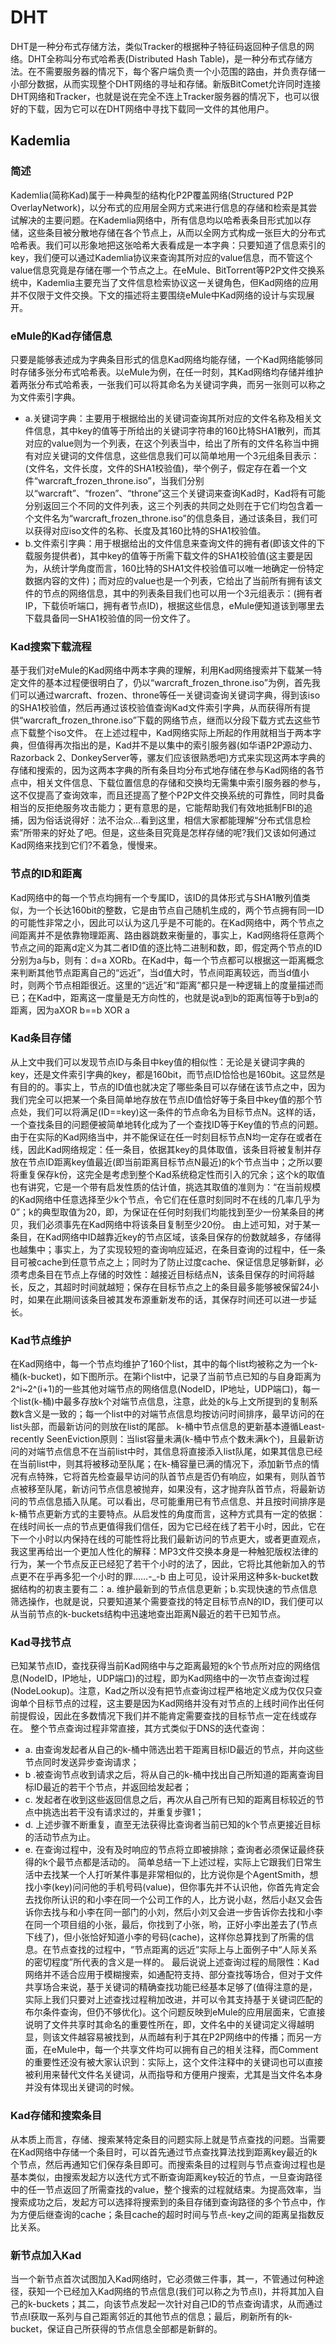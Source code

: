 # DHT

DHT是一种分布式存储方法，类似Tracker的根据种子特征码返回种子信息的网络。DHT全称叫分布式哈希表(Distributed Hash Table)，是一种分布式存储方法。在不需要服务器的情况下，每个客户端负责一个小范围的路由，并负责存储一小部分数据，从而实现整个DHT网络的寻址和存储。新版BitComet允许同时连接DHT网络和Tracker，也就是说在完全不连上Tracker服务器的情况下，也可以很好的下载，因为它可以在DHT网络中寻找下载同一文件的其他用户。

## Kademlia

### 简述
Kademlia(简称Kad)属于一种典型的结构化P2P覆盖网络(Structured P2P OverlayNetwork)，以分布式的应用层全网方式来进行信息的存储和检索是其尝试解决的主要问题。在Kademlia网络中，所有信息均以哈希表条目形式加以存储，这些条目被分散地存储在各个节点上，从而以全网方式构成一张巨大的分布式哈希表。我们可以形象地把这张哈希大表看成是一本字典：只要知道了信息索引的key，我们便可以通过Kademlia协议来查询其所对应的value信息，而不管这个value信息究竟是存储在哪一个节点之上。在eMule、BitTorrent等P2P文件交换系统中，Kademlia主要充当了文件信息检索协议这一关键角色，但Kad网络的应用并不仅限于文件交换。下文的描述将主要围绕eMule中Kad网络的设计与实现展开。

### eMule的Kad存储信息
只要是能够表述成为字典条目形式的信息Kad网络均能存储，一个Kad网络能够同时存储多张分布式哈希表。以eMule为例，在任一时刻，其Kad网络均存储并维护着两张分布式哈希表，一张我们可以将其命名为关键词字典，而另一张则可以称之为文件索引字典。
+ a.关键词字典：主要用于根据给出的关键词查询其所对应的文件名称及相关文件信息，其中key的值等于所给出的关键词字符串的160比特SHA1散列，而其对应的value则为一个列表，在这个列表当中，给出了所有的文件名称当中拥有对应关键词的文件信息，这些信息我们可以简单地用一个3元组条目表示：(文件名，文件长度，文件的SHA1校验值)，举个例子，假定存在着一个文件“warcraft_frozen_throne.iso”，当我们分别以“warcraft”、“frozen”、“throne”这三个关键词来查询Kad时，Kad将有可能分别返回三个不同的文件列表，这三个列表的共同之处则在于它们均包含着一个文件名为“warcraft_frozen_throne.iso”的信息条目，通过该条目，我们可以获得对应iso文件的名称、长度及其160比特的SHA1校验值。
+ b.文件索引字典：用于根据给出的文件信息来查询文件的拥有者(即该文件的下载服务提供者)，其中key的值等于所需下载文件的SHA1校验值(这主要是因为，从统计学角度而言，160比特的SHA1文件校验值可以唯一地确定一份特定数据内容的文件)；而对应的value也是一个列表，它给出了当前所有拥有该文件的节点的网络信息，其中的列表条目我们也可以用一个3元组表示：(拥有者IP，下载侦听端口，拥有者节点ID)，根据这些信息，eMule便知道该到哪里去下载具备同一SHA1校验值的同一份文件了。

### Kad搜索下载流程
基于我们对eMule的Kad网络中两本字典的理解，利用Kad网络搜索并下载某一特定文件的基本过程便很明白了，仍以“warcraft_frozen_throne.iso”为例，首先我们可以通过warcraft、frozen、throne等任一关键词查询关键词字典，得到该iso的SHA1校验值，然后再通过该校验值查询Kad文件索引字典，从而获得所有提供“warcraft_frozen_throne.iso”下载的网络节点，继而以分段下载方式去这些节点下载整个iso文件。
在上述过程中，Kad网络实际上所起的作用就相当于两本字典，但值得再次指出的是，Kad并不是以集中的索引服务器(如华语P2P源动力、Razorback 2、DonkeyServer等，骡友们应该很熟悉吧)方式来实现这两本字典的存储和搜索的，因为这两本字典的所有条目均分布式地存储在参与Kad网络的各节点中，相关文件信息、下载位置信息的存储和交换均无需集中索引服务器的参与，这不仅提高了查询效率，而且还提高了整个P2P文件交换系统的可靠性，同时具备相当的反拒绝服务攻击能力；更有意思的是，它能帮助我们有效地抵制FBI的追捕，因为俗话说得好：法不治众…看到这里，相信大家都能理解“分布式信息检索”所带来的好处了吧。但是，这些条目究竟是怎样存储的呢?我们又该如何通过Kad网络来找到它们?不着急，慢慢来。

### 节点的ID和距离
Kad网络中的每一个节点均拥有一个专属ID，该ID的具体形式与SHA1散列值类似，为一个长达160bit的整数，它是由节点自己随机生成的，两个节点拥有同一ID的可能性非常之小，因此可以认为这几乎是不可能的。在Kad网络中，两个节点之间距离并不是依靠物理距离、路由器跳数来衡量的，事实上，Kad网络将任意两个节点之间的距离d定义为其二者ID值的逐比特二进制和数，即，假定两个节点的ID分别为a与b，则有：d=a XORb。在Kad中，每一个节点都可以根据这一距离概念来判断其他节点距离自己的“远近”，当d值大时，节点间距离较远，而当d值小时，则两个节点相距很近。这里的“远近”和“距离”都只是一种逻辑上的度量描述而已；在Kad中，距离这一度量是无方向性的，也就是说a到b的距离恒等于b到a的距离，因为aXOR b==b XOR a

### Kad条目存储
从上文中我们可以发现节点ID与条目中key值的相似性：无论是关键词字典的key，还是文件索引字典的key，都是160bit，而节点ID恰恰也是160bit。这显然是有目的的。事实上，节点的ID值也就决定了哪些条目可以存储在该节点之中，因为我们完全可以把某一个条目简单地存放在节点ID值恰好等于条目中key值的那个节点处，我们可以将满足(ID==key)这一条件的节点命名为目标节点N。这样的话，一个查找条目的问题便被简单地转化成为了一个查找ID等于Key值的节点的问题。
由于在实际的Kad网络当中，并不能保证在任一时刻目标节点N均一定存在或者在线，因此Kad网络规定：任一条目，依据其key的具体取值，该条目将被复制并存放在节点ID距离key值最近(即当前距离目标节点N最近)的k个节点当中；之所以要将重复保存k份，这完全是考虑到整个Kad系统稳定性而引入的冗余；这个k的取值也有讲究，它是一个带有启发性质的估计值，挑选其取值的准则为：“在当前规模的Kad网络中任意选择至少k个节点，令它们在任意时刻同时不在线的几率几乎为0”；k的典型取值为20，即，为保证在任何时刻我们均能找到至少一份某条目的拷贝，我们必须事先在Kad网络中将该条目复制至少20份。
由上述可知，对于某一条目，在Kad网络中ID越靠近key的节点区域，该条目保存的份数就越多，存储得也越集中；事实上，为了实现较短的查询响应延迟，在条目查询的过程中，任一条目可被cache到任意节点之上；同时为了防止过度cache、保证信息足够新鲜，必须考虑条目在节点上存储的时效性：越接近目标结点N，该条目保存的时间将越长，反之，其超时时间就越短；保存在目标节点之上的条目最多能够被保留24小时，如果在此期间该条目被其发布源重新发布的话，其保存时间还可以进一步延长。

### Kad节点维护
在Kad网络中，每一个节点均维护了160个list，其中的每个list均被称之为一个k-桶(k-bucket)，如下图所示。在第i个list中，记录了当前节点已知的与自身距离为2^i~2^(i+1)的一些其他对端节点的网络信息(NodeID，IP地址，UDP端口)，每一个list(k-桶)中最多存放k个对端节点信息，注意，此处的k与上文所提到的复制系数k含义是一致的；每一个list中的对端节点信息均按访问时间排序，最早访问的在list头部，而最新访问的则放在list的尾部。
k-桶中节点信息的更新基本遵循Least-recently SeenEviction原则：当list容量未满(k-桶中节点个数未满k个)，且最新访问的对端节点信息不在当前list中时，其信息将直接添入list队尾，如果其信息已经在当前list中，则其将被移动至队尾；在k-桶容量已满的情况下，添加新节点的情况有点特殊，它将首先检查最早访问的队首节点是否仍有响应，如果有，则队首节点被移至队尾，新访问节点信息被抛弃，如果没有，这才抛弃队首节点，将最新访问的节点信息插入队尾。可以看出，尽可能重用已有节点信息、并且按时间排序是k-桶节点更新方式的主要特点。从启发性的角度而言，这种方式具有一定的依据：在线时间长一点的节点更值得我们信任，因为它已经在线了若干小时，因此，它在下一个小时以内保持在线的可能性将比我们最新访问的节点更大，或者更直观点，我这里再给出一个更加人性化的解释：MP3文件交换本身是一种触犯版权法律的行为，某一个节点反正已经犯了若干个小时的法了，因此，它将比其他新加入的节点更不在乎再多犯一个小时的罪……-_-b
由上可见，设计采用这种多k-bucket数据结构的初衷主要有二：a. 维护最新到的节点信息更新；b.实现快速的节点信息筛选操作，也就是说，只要知道某个需要查找的特定目标节点N的ID，我们便可以从当前节点的k-buckets结构中迅速地查出距离N最近的若干已知节点。

### Kad寻找节点
已知某节点ID，查找获得当前Kad网络中与之距离最短的k个节点所对应的网络信息(NodeID，IP地址，UDP端口)的过程，即为Kad网络中的一次节点查询过程(NodeLookup)。注意，Kad之所以没有把节点查询过程严格地定义成为仅仅只查询单个目标节点的过程，这主要是因为Kad网络并没有对节点的上线时间作出任何前提假设，因此在多数情况下我们并不能肯定需要查找的目标节点一定在线或存在。
整个节点查询过程非常直接，其方式类似于DNS的迭代查询：
+ a. 由查询发起者从自己的k-桶中筛选出若干距离目标ID最近的节点，并向这些节点同时发送异步查询请求；
+ b .被查询节点收到请求之后，将从自己的k-桶中找出自己所知道的距离查询目标ID最近的若干个节点，并返回给发起者；
+ c. 发起者在收到这些返回信息之后，再次从自己所有已知的距离目标较近的节点中挑选出若干没有请求过的，并重复步骤1；
+ d. 上述步骤不断重复，直至无法获得比查询者当前已知的k个节点更接近目标的活动节点为止。
+ e. 在查询过程中，没有及时响应的节点将立即被排除；查询者必须保证最终获得的k个最节点都是活动的。
简单总结一下上述过程，实际上它跟我们日常生活中去找某一个人打听某件事是非常相似的，比方说你是个AgentSmith，想找小李(key)问问他的手机号码(value)，但你事先并不认识他，你首先肯定会去找你所认识的和小李在同一个公司工作的人，比方说小赵，然后小赵又会告诉你去找与和小李在同一部门的小刘，然后小刘又会进一步告诉你去找和小李在同一个项目组的小张，最后，你找到了小张，哟，正好小李出差去了(节点下线了)，但小张恰好知道小李的号码(cache)，这样你总算找到了所需的信息。在节点查找的过程中，“节点距离的远近”实际上与上面例子中“人际关系的密切程度”所代表的含义是一样的。
最后说说上述查询过程的局限性：Kad网络并不适合应用于模糊搜索，如通配符支持、部分查找等场合，但对于文件共享场合来说，基于关键词的精确查找功能已经基本足够了(值得注意的是，实际上我们只要对上述查找过程稍加改进，并可以令其支持基于关键词匹配的布尔条件查询，但仍不够优化)。这个问题反映到eMule的应用层面来，它直接说明了文件共享时其命名的重要性所在，即，文件名中的关键词定义得越明显，则该文件越容易被找到，从而越有利于其在P2P网络中的传播；而另一方面，在eMule中，每一个共享文件均可以拥有自己的相关注释，而Comment的重要性还没有被大家认识到：实际上，这个文件注释中的关键词也可以直接被利用来替代文件名关键词，从而指导和方便用户搜索，尤其是当文件名本身并没有体现出关键词的时候。

### Kad存储和搜索条目
从本质上而言，存储、搜索某特定条目的问题实际上就是节点查找的问题。当需要在Kad网络中存储一个条目时，可以首先通过节点查找算法找到距离key最近的k个节点，然后再通知它们保存条目即可。而搜索条目的过程则与节点查询过程也是基本类似，由搜索发起方以迭代方式不断查询距离key较近的节点，一旦查询路径中的任一节点返回了所需查找的value，整个搜索的过程就结束。为提高效率，当搜索成功之后，发起方可以选择将搜索到的条目存储到查询路径的多个节点中，作为方便后继查询的cache；条目cache的超时时间与节点-key之间的距离呈指数反比关系。

### 新节点加入Kad
当一个新节点首次试图加入Kad网络时，它必须做三件事，其一，不管通过何种途径，获知一个已经加入Kad网络的节点信息(我们可以称之为节点I)，并将其加入自己的k-buckets；其二，向该节点发起一次针对自己ID的节点查询请求，从而通过节点I获取一系列与自己距离邻近的其他节点的信息；最后，刷新所有的k-bucket，保证自己所获得的节点信息全部都是新鲜的。


